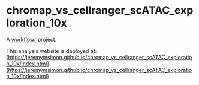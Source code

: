 # chromap_vs_cellranger_scATAC_exploration_10x

A [workflowr][] project.

[workflowr]: https://github.com/workflowr/workflowr

This analysis website is deployed at: [https://jeremymsimon.github.io/chromap_vs_cellranger_scATAC_exploration_10x/index.html](https://jeremymsimon.github.io/chromap_vs_cellranger_scATAC_exploration_10x/index.html)
